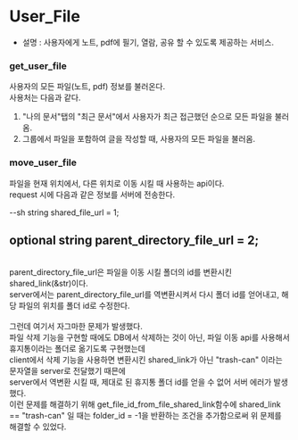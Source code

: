 # User_File

- 설명 : 사용자에게 노트, pdf에 필기, 열람, 공유 할 수 있도록 제공하는 서비스.

### get_user_file

사용자의 모든 파일(노트, pdf) 정보를 불러온다.
</br>
사용처는 다음과 같다.
</br>

1. "나의 문서"탭의 "최근 문서"에서 사용자가 최근 접근했던 순으로 모든 파일을 불러옴.
   </br>
2. 그룹에서 파일을 포함하여 글을 작성할 때, 사용자의 모든 파일을 불러옴.
   </br>

### move_user_file

파일을 현재 위치에서, 다른 위치로 이동 시킬 때 사용하는 api이다.
</br>
request 시에 다음과 같은 정보를 서버에 전송한다.

--sh
string shared_file_url = 1;

## optional string parent_directory_file_url = 2;

</br>
parent_directory_file_url은 파일을 이동 시킬 폴더의 id를 변환시킨 shared_link(&str)이다.
</br>
server에서는 parent_directory_file_url를 역변환시켜서 다시 폴더 id를 얻어내고, 해당 파일의 위치를 폴더 id로 수정한다.
</br>
</br>
그런데 여기서 자그마한 문제가 발생했다.
</br>
파일 삭제 기능을 구현할 때에도 DB에서 삭제하는 것이 아닌, 파일 이동 api를 사용해서 휴지통이라는 폴더로 옮기도록 구현했는데
</br>
client에서 삭제 기능을 사용하면 변환시킨 shared_link가 아닌 "trash-can" 이라는 문자열을 server로 전달했기 때믄에
</br>
server에서 역변환 시킬 때, 제대로 된 휴지통 폴더 id를 얻을 수 없어 서버 에러가 발생했다.
</br>
이런 문제를 해결하기 위해 get_file_id_from_file_shared_link함수에 shared_link == "trash-can" 일 때는 folder_id = -1을 반환하는 조건을 추가함으로써 위 문제를 해결할 수 있었다.
